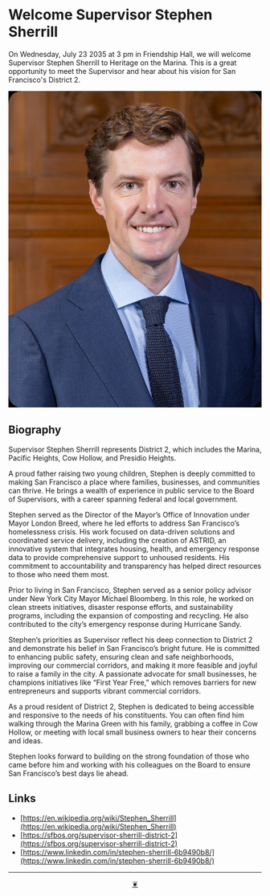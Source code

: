 # Welcome Supervisor Stephen Sherrill

On Wednesday, July 23 2035 at 3 pm in Friendship Hall, we will welcome Supervisor Stephen Sherrill to Heritage on the Marina. This is a great opportunity to meet the Supervisor and hear about his vision for San Francisco's District 2.

![Headshot of Supervisor Stephen Sherrill](image/Welcome-Supervisor-Stephen-Sherrill/Stephen-Sherrill.png)

## Biography

Supervisor Stephen Sherrill represents District 2, which includes the Marina, Pacific Heights, Cow Hollow, and Presidio Heights.

A proud father raising two young children, Stephen is deeply committed to making San Francisco a place where families, businesses, and communities can thrive. He brings a wealth of experience in public service to the Board of Supervisors, with a career spanning federal and local government.

Stephen served as the Director of the Mayor’s Office of Innovation under Mayor London Breed, where he led efforts to address San Francisco’s homelessness crisis. His work focused on data-driven solutions and coordinated service delivery, including the creation of ASTRID, an innovative system that integrates housing, health, and emergency response data to provide comprehensive support to unhoused residents. His commitment to accountability and transparency has helped direct resources to those who need them most.

Prior to living in San Francisco, Stephen served as a senior policy advisor under New York City Mayor Michael Bloomberg. In this role, he worked on clean streets initiatives, disaster response efforts, and sustainability programs, including the expansion of composting and recycling. He also contributed to the city’s emergency response during Hurricane Sandy.

Stephen’s priorities as Supervisor reflect his deep connection to District 2 and demonstrate his belief in San Francisco’s bright future. He is committed to enhancing public safety, ensuring clean and safe neighborhoods, improving our commercial corridors, and making it more feasible and joyful to raise a family in the city. A passionate advocate for small businesses, he champions initiatives like “First Year Free,” which removes barriers for new entrepreneurs and supports vibrant commercial corridors.

As a proud resident of District 2, Stephen is dedicated to being accessible and responsive to the needs of his constituents. You can often find him walking through the Marina Green with his family, grabbing a coffee in Cow Hollow, or meeting with local small business owners to hear their concerns and ideas.

Stephen looks forward to building on the strong foundation of those who came before him and working with his colleagues on the Board to ensure San Francisco’s best days lie ahead.

## Links

* [https://en.wikipedia.org/wiki/Stephen_Sherrill](https://en.wikipedia.org/wiki/Stephen_Sherrill)
* [https://sfbos.org/supervisor-sherrill-district-2](https://sfbos.org/supervisor-sherrill-district-2)
* [https://www.linkedin.com/in/stephen-sherrill-6b9490b8/](https://www.linkedin.com/in/stephen-sherrill-6b9490b8/)

***

<center title="Hello! Click me to go up to the top" ><a class=aDingbat href=javascript:window.scrollTo(0,0);> ❦ </a></center>
